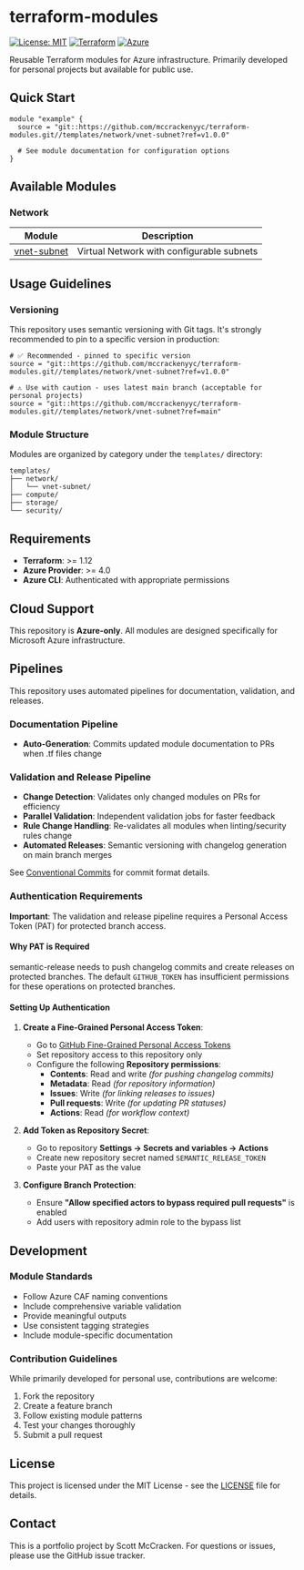 # terraform-modules

[![License: MIT](https://img.shields.io/badge/License-MIT-yellow.svg)](https://opensource.org/licenses/MIT)
[![Terraform](https://img.shields.io/badge/terraform-%235835CC.svg?style=flat&logo=terraform&logoColor=white)](https://www.terraform.io/)
[![Azure](https://img.shields.io/badge/azure-%230072C6.svg?style=flat&logo=microsoftazure&logoColor=white)](https://azure.microsoft.com/)

Reusable Terraform modules for Azure infrastructure. Primarily developed for personal projects but available for public use.

## Quick Start

```hcl
module "example" {
  source = "git::https://github.com/mccrackenyyc/terraform-modules.git//templates/network/vnet-subnet?ref=v1.0.0"
  
  # See module documentation for configuration options
}
```

## Available Modules

### Network
| Module | Description |
|--------|-------------|
| [vnet-subnet](./templates/network/vnet-subnet) | Virtual Network with configurable subnets |

## Usage Guidelines

### Versioning
This repository uses semantic versioning with Git tags. It's strongly recommended to pin to a specific version in production:

```hcl
# ✅ Recommended - pinned to specific version
source = "git::https://github.com/mccrackenyyc/terraform-modules.git//templates/network/vnet-subnet?ref=v1.0.0"

# ⚠️ Use with caution - uses latest main branch (acceptable for personal projects)
source = "git::https://github.com/mccrackenyyc/terraform-modules.git//templates/network/vnet-subnet?ref=main"
```

### Module Structure
Modules are organized by category under the `templates/` directory:
```
templates/
├── network/
│   └── vnet-subnet/
├── compute/
├── storage/
└── security/
```

## Requirements

- **Terraform**: >= 1.12
- **Azure Provider**: >= 4.0
- **Azure CLI**: Authenticated with appropriate permissions

## Cloud Support

This repository is **Azure-only**. All modules are designed specifically for Microsoft Azure infrastructure.

## Pipelines

This repository uses automated pipelines for documentation, validation, and releases.

### Documentation Pipeline
- **Auto-Generation**: Commits updated module documentation to PRs when .tf files change

### Validation and Release Pipeline  
- **Change Detection**: Validates only changed modules on PRs for efficiency
- **Parallel Validation**: Independent validation jobs for faster feedback
- **Rule Change Handling**: Re-validates all modules when linting/security rules change
- **Automated Releases**: Semantic versioning with changelog generation on main branch merges

See [Conventional Commits](docs/conventional-commits.md) for commit format details.

### Authentication Requirements

**Important**: The validation and release pipeline requires a Personal Access Token (PAT) for protected branch access.

#### Why PAT is Required

semantic-release needs to push changelog commits and create releases on protected branches. The default `GITHUB_TOKEN` has insufficient permissions for these operations on protected branches.

#### Setting Up Authentication

1. **Create a Fine-Grained Personal Access Token**:
   - Go to [GitHub Fine-Grained Personal Access Tokens](https://docs.github.com/en/authentication/keeping-your-account-and-data-secure/managing-your-personal-access-tokens#creating-a-fine-grained-personal-access-token)
   - Set repository access to this repository only
   - Configure the following **Repository permissions**:
     - **Contents**: Read and write *(for pushing changelog commits)*
     - **Metadata**: Read *(for repository information)*
     - **Issues**: Write *(for linking releases to issues)*
     - **Pull requests**: Write *(for updating PR statuses)*
     - **Actions**: Read *(for workflow context)*

2. **Add Token as Repository Secret**:
   - Go to repository **Settings → Secrets and variables → Actions**
   - Create new repository secret named `SEMANTIC_RELEASE_TOKEN`
   - Paste your PAT as the value

3. **Configure Branch Protection**:
   - Ensure **"Allow specified actors to bypass required pull requests"** is enabled
   - Add users with repository admin role to the bypass list

## Development

### Module Standards
- Follow Azure CAF naming conventions
- Include comprehensive variable validation
- Provide meaningful outputs
- Use consistent tagging strategies
- Include module-specific documentation

### Contribution Guidelines
While primarily developed for personal use, contributions are welcome:

1. Fork the repository
2. Create a feature branch
3. Follow existing module patterns
4. Test your changes thoroughly
5. Submit a pull request

## License

This project is licensed under the MIT License - see the [LICENSE](LICENSE) file for details.

## Contact

This is a portfolio project by Scott McCracken. For questions or issues, please use the GitHub issue tracker.